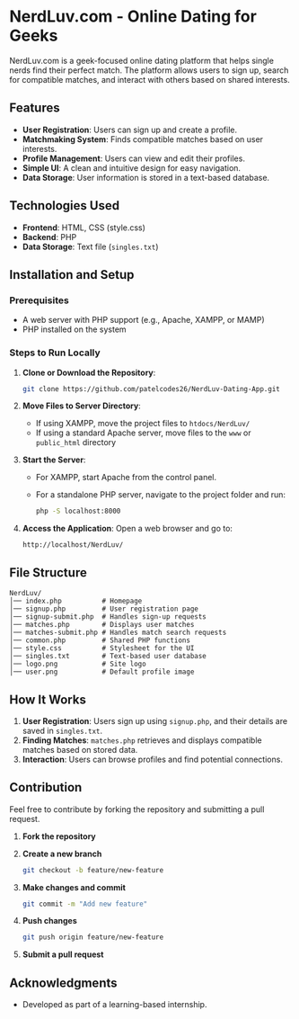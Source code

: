 # NerdLuv.com - Online Dating for Geeks

NerdLuv.com is a geek-focused online dating platform that helps single nerds find their perfect match. The platform allows users to sign up, search for compatible matches, and interact with others based on shared interests.

## Features

- **User Registration**: Users can sign up and create a profile.
- **Matchmaking System**: Finds compatible matches based on user interests.
- **Profile Management**: Users can view and edit their profiles.
- **Simple UI**: A clean and intuitive design for easy navigation.
- **Data Storage**: User information is stored in a text-based database.

## Technologies Used

- **Frontend**: HTML, CSS (style.css)
- **Backend**: PHP
- **Data Storage**: Text file (`singles.txt`)

## Installation and Setup

### Prerequisites

- A web server with PHP support (e.g., Apache, XAMPP, or MAMP)
- PHP installed on the system

### Steps to Run Locally

1. **Clone or Download the Repository**:

   ```bash
   git clone https://github.com/patelcodes26/NerdLuv-Dating-App.git
   ```

2. **Move Files to Server Directory**:

   - If using XAMPP, move the project files to `htdocs/NerdLuv/`
   - If using a standard Apache server, move files to the `www` or `public_html` directory

3. **Start the Server**:

   - For XAMPP, start Apache from the control panel.
   - For a standalone PHP server, navigate to the project folder and run:
     
     ```bash
     php -S localhost:8000
     ```

4. **Access the Application**:
   Open a web browser and go to:

   ```
   http://localhost/NerdLuv/
   ```

## File Structure

```
NerdLuv/
│── index.php          # Homepage
│── signup.php         # User registration page
│── signup-submit.php  # Handles sign-up requests
│── matches.php        # Displays user matches
│── matches-submit.php # Handles match search requests
│── common.php         # Shared PHP functions
│── style.css          # Stylesheet for the UI
│── singles.txt        # Text-based user database
│── logo.png           # Site logo
│── user.png           # Default profile image
```

## How It Works

1. **User Registration**: Users sign up using `signup.php`, and their details are saved in `singles.txt`.
2. **Finding Matches**: `matches.php` retrieves and displays compatible matches based on stored data.
3. **Interaction**: Users can browse profiles and find potential connections.

## Contribution

Feel free to contribute by forking the repository and submitting a pull request.

1. **Fork the repository**
2. **Create a new branch**
   
   ```bash
   git checkout -b feature/new-feature
   ```
4. **Make changes and commit**
   
   ```bash
   git commit -m "Add new feature"
   ```
5. **Push changes**
   
   ```bash
   git push origin feature/new-feature
   ```
6. **Submit a pull request**

## Acknowledgments

- Developed as part of a learning-based internship.

